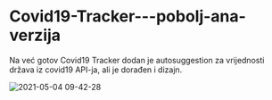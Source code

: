 # Covid19-Tracker---pobolj-ana-verzija
Na već gotov Covid19 Tracker dodan je autosuggestion za vrijednosti država iz covid19 API-ja, ali je dorađen i dizajn.

![2021-05-04 09-42-28](https://user-images.githubusercontent.com/80545806/116974240-1cb01e80-acbe-11eb-93df-9772687f8bb0.gif)
